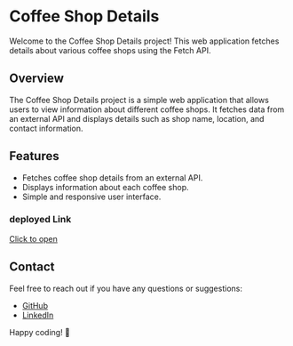 # Coffee Shop Details

Welcome to the Coffee Shop Details project! This web application fetches details about various coffee shops using the Fetch API.

## Overview

The Coffee Shop Details project is a simple web application that allows users to view information about different coffee shops. It fetches data from an external API and displays details such as shop name, location, and contact information.

## Features

- Fetches coffee shop details from an external API.
- Displays information about each coffee shop.
- Simple and responsive user interface.

### deployed Link 
[Click to open](https://candid-piroshki-f4a746.netlify.app/)
## Contact

Feel free to reach out if you have any questions or suggestions:

- [GitHub](https://github.com/Suryaprakash-G26)
- [LinkedIn](https://www.linkedin.com/in/surya-prakash-6b2914191/)

Happy coding! 🚀
